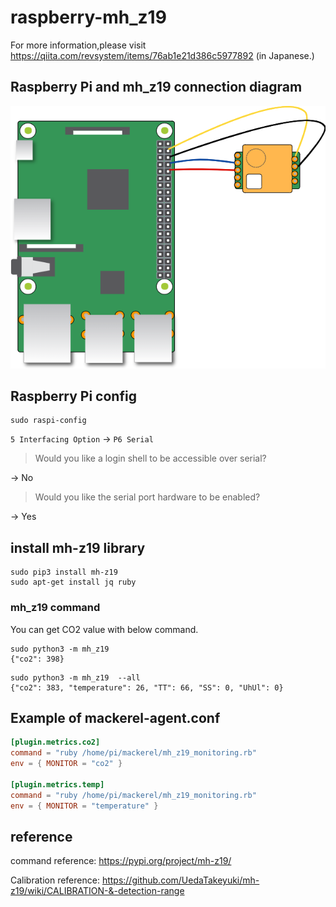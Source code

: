 # raspberry-mh_z19

For more information,please visit https://qiita.com/revsystem/items/76ab1e21d386c5977892 (in Japanese.)

## Raspberry Pi and mh_z19 connection diagram

![Raspberry Pi](./images/raspberrypi-mh_z19.png "raspberrypi-mh_z19.png")

## Raspberry Pi config

```shell-session
sudo raspi-config
```

`5 Interfacing Option` -> `P6 Serial`
> Would you like a login shell to be accessible over serial?

-> No

> Would you like the serial port hardware to be enabled?

-> Yes

## install mh-z19 library

```shell
sudo pip3 install mh-z19
sudo apt-get install jq ruby
```

### mh_z19 command

You can get CO2 value with below command.

```shell-session
sudo python3 -m mh_z19
{"co2": 398}
```

```shell-session
sudo python3 -m mh_z19  --all
{"co2": 383, "temperature": 26, "TT": 66, "SS": 0, "UhUl": 0}
```



## Example of mackerel-agent.conf

```:/etc/mackerel-agent/mackerel-agent.conf
[plugin.metrics.co2]
command = "ruby /home/pi/mackerel/mh_z19_monitoring.rb"
env = { MONITOR = "co2" }

[plugin.metrics.temp]
command = "ruby /home/pi/mackerel/mh_z19_monitoring.rb"
env = { MONITOR = "temperature" }
```


## reference

command reference:
<https://pypi.org/project/mh-z19/>

Calibration reference:
<https://github.com/UedaTakeyuki/mh-z19/wiki/CALIBRATION-&-detection-range>